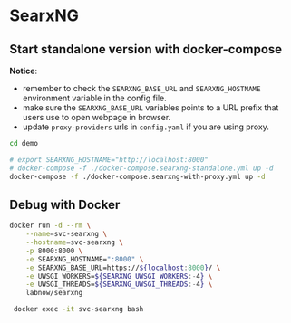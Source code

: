 # SearxNG

## Start standalone version with docker-compose

**Notice**:

- remember to check the `SEARXNG_BASE_URL` and `SEARXNG_HOSTNAME` environment variable in the config file.
- make sure the `SEARXNG_BASE_URL` variables points to a URL prefix that users use to open webpage in browser.
- update `proxy-providers` urls in `config.yaml` if you are using proxy.

```bash
cd demo

# export SEARXNG_HOSTNAME="http://localhost:8000"
# docker-compose -f ./docker-compose.searxng-standalone.yml up -d
docker-compose -f ./docker-compose.searxng-with-proxy.yml up -d
```

## Debug with Docker

```bash
docker run -d --rm \
    --name=svc-searxng \
    --hostname=svc-searxng \
    -p 8000:8000 \
    -e SEARXNG_HOSTNAME=":8000" \
    -e SEARXNG_BASE_URL=https://${localhost:8000}/ \
    -e UWSGI_WORKERS=${SEARXNG_UWSGI_WORKERS:-4} \
    -e UWSGI_THREADS=${SEARXNG_UWSGI_THREADS:-4} \
    labnow/searxng

 docker exec -it svc-searxng bash
```
